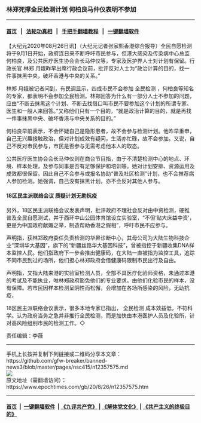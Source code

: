 ### 林郑死撑全民检测计划 何柏良马仲仪表明不参加
------------------------

#### [首页](https://github.com/gfw-breaker/banned-news3/blob/master/README.md) &nbsp;&nbsp;|&nbsp;&nbsp; [法轮功真相](https://github.com/begood0513/basic/blob/master/README.md)  &nbsp;&nbsp;|&nbsp;&nbsp; [手把手翻墙教程](https://github.com/gfw-breaker/guides/wiki)  &nbsp;&nbsp;|&nbsp;&nbsp; [一键翻墙软件](https://github.com/gfw-breaker/nogfw/blob/master/README.md)  



<div><p>
 【大纪元2020年08月26日讯】（大纪元记者张家熙香港综合报导）全民自愿检测将于9月1日开始，政府连日来不断呼吁市民参与，但港大感染及传染病中心总监何柏良，及公共医疗医生协会会长马仲仪等，专家及医护界人士对计划有保留。行政长官
 <ok href="https://www.epochtimes.com/gb/tag/%E6%9E%97%E9%83%91.html">
  林郑
 </ok>
 月娥昨早出席行政会议前，批评反对人士为“政治计算的目的，找一件事抹黑中央，破坏香港与中央的关系。”
</p>
<p>
 <ok href="https://www.epochtimes.com/gb/tag/%E6%9E%97%E9%83%91.html">
  林郑
 </ok>
 月娥被记者问到，有民调显示，四成市民不会参加
 <ok href="https://www.epochtimes.com/gb/tag/%E5%85%A8%E6%B0%91%E6%A3%80%E6%B5%8B.html">
  全民检测
 </ok>
 ，何柏良等知名的专家，都表明不会参加全民检测。林郑回答为什么有一部分人士不参加的问题，应由“不断去抹黑这个计划、不断去找借口叫市民不要参加这个计划的所谓专家、医生和一般人来回答。”又称他们只有一个目的，“就是政治计算的目的，就是再找一件事抹黑中央、破坏香港与中央关系的目的。”
</p>
<p>
 何柏良早前表示，不会怀疑自己是隐形患者，故不会参与检测计划。他昨早重申，自己无兴趣接触政治，但对计划成效有疑问，生活亦忙碌，故不会参加。又说，自己不反对市民参与，市民是否参与无需考虑他本人的取态。
</p>
<p>
 公共医疗医生协会会长马仲仪则在商台节目指，由于不清楚检测中心的地点、环境、样本处理，及参与同事是否有足够保护和培训等。她对计划安排、资源运用及成效都很保留。因此自己不会参与或报名协助“普及社区检测”计划，也不会推荐病人参加检测。她强调，自己没有抹黑计划，亦不会反对其他人参与。
</p>
<h4>
 18区民主派联络会议 质疑计划无助抗疫
</h4>
<p>
 另外，18区民主派联络会议发表声明，批评政府不理社会反对由中资检测，硬推普及全民自愿测试，并于西环中山公园体育馆设立实验室，“不但‘贴大床益中资’，更是为中国政府献媚之举，制造帮助香港之假相”，呼吁市民不应参与。
</p>
<p>
 声明指，获林郑政府委任负责检测的华昇诊断中心，其母公司为大陆生物科技企业“深圳华大基因”，旗下的“新疆丝路华大基因科技”，曾被指控于新疆收集DNA样本监控人民。他们指政府下一步会推出健康码，在大陆一直被指为监控工具，追踪不同市民到过的场所，他们担心林郑政府会借健康码限制市民出行及自由。
</p>
<p>
 声明指，又指大陆来港的实验室检测人员，全部不具医疗化验师资格，未通过本港的考试及不能执业，唯林郑政府豁免他们的专业要求。由他们化验市民的样本，没有保障。若市民因样本检测呈阴性而松懈，会增加在各场所感染的风险，无助抗疫，
</p>
<p>
 18区民主派联络会议表示，很多本地专家已指出，
 <ok href="https://www.epochtimes.com/gb/tag/%E5%85%A8%E6%B0%91%E6%A3%80%E6%B5%8B.html">
  全民检测
 </ok>
 成本效益低，不符科学。认为政府当务之急并非推行全民检测，而是加快由本港医护人员及化验所，针对高风险组别市民的检测工作。◇
</p>
<p>
 责任编辑：李薇
</p>
</div>
<hr/>
手机上长按并复制下列链接或二维码分享本文章：<br/>
https://github.com/gfw-breaker/banned-news3/blob/master/pages/nsc415/n12357575.md <br/>
<a href='https://github.com/gfw-breaker/banned-news3/blob/master/pages/nsc415/n12357575.md'><img src='https://github.com/gfw-breaker/banned-news3/blob/master/pages/nsc415/n12357575.md.png'/></a> <br/>
原文地址（需翻墙访问）：https://www.epochtimes.com/gb/20/8/26/n12357575.htm


------------------------
#### [首页](https://github.com/gfw-breaker/banned-news3/blob/master/README.md) &nbsp;|&nbsp; [一键翻墙软件](https://github.com/gfw-breaker/nogfw/blob/master/README.md) &nbsp;| [《九评共产党》](https://github.com/gfw-breaker/9ping.md/blob/master/README.md#九评之一评共产党是什么) | [《解体党文化》](https://github.com/gfw-breaker/jtdwh.md/blob/master/README.md) | [《共产主义的终极目的》](https://github.com/gfw-breaker/gczydzjmd.md/blob/master/README.md)


<img src='http://gfw-breaker.win/banned-news3/pages/nsc415/n12357575.md' width='0px' height='0px'/>